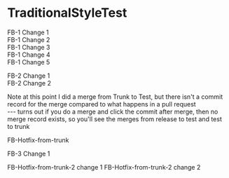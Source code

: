 # TraditionalStyleTest



FB-1 Change 1  
FB-1 Change 2  
FB-1 Change 3  
FB-1 Change 4  
FB-1 Change 5

FB-2 Change 1  
FB-2 Change 2

Note at this point I did a merge from Trunk to Test, but there isn't a commit record for the merge compared to what happens in a pull request   
--- turns out if you do a merge and click the commit after merge, then no merge record exists, so you'll see the merges from release to test and test to trunk

FB-Hotfix-from-trunk

FB-3 Change 1


FB-Hotfix-from-trunk-2 change 1
FB-Hotfix-from-trunk-2 change 2
